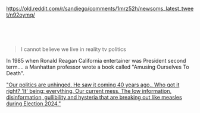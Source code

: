 https://old.reddit.com/r/sandiego/comments/1mrz52h/newsoms_latest_tweet/n92oymq/

&nbsp;

&nbsp;


> I cannot believe we live in reality tv politics

In 1985 when Ronald Reagan California entertainer was President second term.... a Manhattan professor wrote a book called "Amusing Ourselves To Death".

["Our politics are unhinged. He saw it coming 40 years ago.. Who got it right? 'It' being: everything. Our current mess. The low information, disinformation, gullibility and hysteria that are breaking out like measles during Election 2024."](https://www.northjersey.com/story/opinion/columnists/2024/03/27/us-politics-2024-predicted-media-expert-neil-postman/73022583007/)
